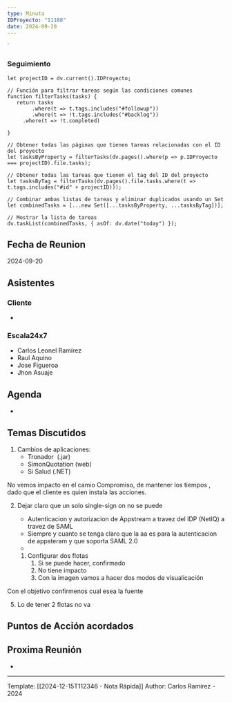 ```yaml
---
type: Minuta
IDProyecto: "11188"
date: 2024-09-20
---
```

`

### Seguimiento

```dataviewjs
let projectID = dv.current().IDProyecto;

// Función para filtrar tareas según las condiciones comunes
function filterTasks(tasks) {
   return tasks
        .where(t => t.tags.includes("#followup"))
        .where(t => !t.tags.includes("#backlog"))
     .where(t => !t.completed)
        
}

// Obtener todas las páginas que tienen tareas relacionadas con el ID del proyecto
let tasksByProperty = filterTasks(dv.pages().where(p => p.IDProyecto === projectID).file.tasks);

// Obtener todas las tareas que tienen el tag del ID del proyecto
let tasksByTag = filterTasks(dv.pages().file.tasks.where(t => t.tags.includes("#id" + projectID)));

// Combinar ambas listas de tareas y eliminar duplicados usando un Set
let combinedTasks = [...new Set([...tasksByProperty, ...tasksByTag])];

// Mostrar la lista de tareas
dv.taskList(combinedTasks, { asOf: dv.date("today") });
 ```
## Fecha de Reunion
2024-09-20

## Asistentes

### Cliente
* 
### Escala24x7
- Carlos Leonel Ramírez
-  Raul Aquino
- Jose Figueroa
- Jhon Asuaje

## Agenda
* 
## Temas Discutidos

1. Cambios de aplicaciones:  
	* Tronador  (.jar)
	* SimonQuotation (web)
	* Si Salud (.NET)

No vemos impacto en el camio
Compromiso, de mantener los tiempos , dado que el cliente es quien instala las acciones.

2. Dejar claro que un solo single-sign on no se puede
	- Autenticacion y autorizacion de Appstream a travez del IDP (NetIQ) a travez de SAML
	- Siempre y cuanto se tenga claro que la aa es para la autenticacion de appsteram y que soporta SAML 2.0
	- 

	1. Configurar dos flotas
		1. Si se puede hacer, confirmado
		2. No tiene impacto
		3. Con la imagen vamos a hacer dos modos de visualicación

Con el objetivo confirmenos cual esea la fuente 







5. Lo de tener 2 flotas no va



## Puntos de Acción acordados 

## Proxima Reunión
*   

---
Template: [[2024-12-15T112346 - Nota Rápida]]
Author: Carlos Ramírez - 2024
